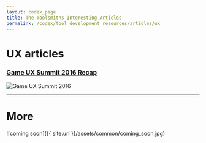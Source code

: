 ```yaml
---
layout: codex_page
title: The Toolsmiths Interesting Articles
permalink: /codex/tool_development_resources/articles/ux
---
```


# UX articles
### [Game UX Summit 2016 Recap](https://www.unrealengine.com/en-US/blog/game-ux-summit-2016-recap-and-2017-event-announcement)
![Game UX Summit 2016](https://cdn2.unrealengine.com/blogAssets/2016/July2016/July22_GameUXSummit2016/GameUXSummitBlogPost_Pic2-770x475-92f2154297236042656ae217e74a15afe2c7c762.png)

------

# More
![coming soon]({{ site.url }}/assets/common/coming_soon.jpg)